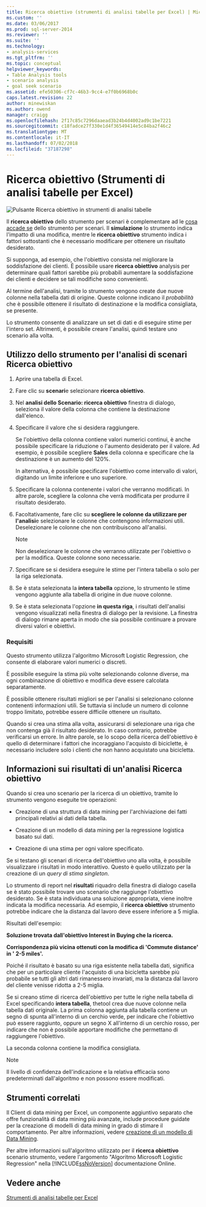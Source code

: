 ```yaml
---
title: Ricerca obiettivo (strumenti di analisi tabelle per Excel) | Microsoft Docs
ms.custom: ''
ms.date: 03/06/2017
ms.prod: sql-server-2014
ms.reviewer: ''
ms.suite: ''
ms.technology:
- analysis-services
ms.tgt_pltfrm: ''
ms.topic: conceptual
helpviewer_keywords:
- Table Analysis tools
- scenario analysis
- goal seek scenario
ms.assetid: efe50306-cf7c-46b3-9cc4-e7f0b6968b0c
caps.latest.revision: 22
author: minewiskan
ms.author: owend
manager: craigg
ms.openlocfilehash: 2f17c85c7296daaead3b24b4d4002ad9c1be7221
ms.sourcegitcommit: c18fadce27f330e1d4f36549414e5c84ba2f46c2
ms.translationtype: MT
ms.contentlocale: it-IT
ms.lasthandoff: 07/02/2018
ms.locfileid: "37187298"
---
```

# <a name="goal-seek-scenario-table-analysis-tools-for-excel"></a>Ricerca obiettivo (Strumenti di analisi tabelle per Excel)
  ![Pulsante Ricerca obiettivo in strumenti di analisi tabelle](media/tat-goalseek.gif "pulsante Ricerca obiettivo in strumenti di analisi tabelle")  
  
 Il **ricerca obiettivo** dello strumento per scenari è complementare ad le [cosa accade se](what-if-scenario-table-analysis-tools-for-excel.md) dello strumento per scenari. Il **simulazione** lo strumento indica l'impatto di una modifica, mentre le **ricerca obiettivo** strumento indica i fattori sottostanti che è necessario modificare per ottenere un risultato desiderato.  
  
 Si supponga, ad esempio, che l'obiettivo consista nel migliorare la soddisfazione dei clienti. È possibile usare **ricerca obiettivo** analysis per determinare quali fattori sarebbe più probabili aumentare la soddisfazione dei clienti e decidere se tali modifiche sono convenienti.  
  
 Al termine dell'analisi, tramite lo strumento vengono create due nuove colonne nella tabella dati di origine. Queste colonne indicano il *probabilità* che è possibile ottenere il risultato di destinazione e la modifica consigliata, se presente.  
  
 Lo strumento consente di analizzare un set di dati e di eseguire stime per l'intero set. Altrimenti, è possibile creare l'analisi, quindi testare uno scenario alla volta.  
  
## <a name="using-the-goal-seek-scenario-tool"></a>Utilizzo dello strumento per l'analisi di scenari Ricerca obiettivo  
  
1.  Aprire una tabella di Excel.  
  
2.  Fare clic su **scenari**e selezionare **ricerca obiettivo**.  
  
3.  Nel **analisi dello Scenario: ricerca obiettivo** finestra di dialogo, seleziona il valore della colonna che contiene la destinazione dall'elenco.  
  
4.  Specificare il valore che si desidera raggiungere.  
  
     Se l'obiettivo della colonna contiene valori numerici continui, è anche possibile specificare la riduzione o l'aumento desiderato per il valore. Ad esempio, è possibile scegliere **Sales** della colonna e specificare che la destinazione è un aumento del 120%.  
  
     In alternativa, è possibile specificare l'obiettivo come intervallo di valori, digitando un limite inferiore e uno superiore.  
  
5.  Specificare la colonna contenente i valori che verranno modificati. In altre parole, scegliere la colonna che verrà modificata per produrre il risultato desiderato.  
  
6.  Facoltativamente, fare clic su **scegliere le colonne da utilizzare per l'analisi**e selezionare le colonne che contengono informazioni utili. Deselezionare le colonne che non contribuiscono all'analisi.  
  
    > [!NOTE]  
    >  Non deselezionare le colonne che verranno utilizzate per l'obiettivo o per la modifica. Queste colonne sono necessarie.  
  
7.  Specificare se si desidera eseguire le stime per l'intera tabella o solo per la riga selezionata.  
  
8.  Se è stata selezionata la **intera tabella** opzione, lo strumento le stime vengono aggiunte alla tabella di origine in due nuove colonne.  
  
9. Se è stata selezionata l'opzione **in questa riga**, i risultati dell'analisi vengono visualizzati nella finestra di dialogo per la revisione. La finestra di dialogo rimane aperta in modo che sia possibile continuare a provare diversi valori e obiettivi.  
  
### <a name="requirements"></a>Requisiti  
 Questo strumento utilizza l'algoritmo Microsoft Logistic Regression, che consente di elaborare valori numerici o discreti.  
  
 È possibile eseguire la stima più volte selezionando colonne diverse, ma ogni combinazione di obiettivo e modifica deve essere calcolata separatamente.  
  
 È possibile ottenere risultati migliori se per l'analisi si selezionano colonne contenenti informazioni utili. Se tuttavia si include un numero di colonne troppo limitato, potrebbe essere difficile ottenere un risultato.  
  
 Quando si crea una stima alla volta, assicurarsi di selezionare una riga che non contenga già il risultato desiderato. In caso contrario, potrebbe verificarsi un errore. In altre parole, se lo scopo della ricerca dell'obiettivo è quello di determinare i fattori che incoraggiano l'acquisto di biciclette, è necessario includere solo i clienti che non hanno acquistato una bicicletta.  
  
## <a name="understanding-the-results-of-goal-seek-analysis"></a>Informazioni sui risultati di un'analisi Ricerca obiettivo  
 Quando si crea uno scenario per la ricerca di un obiettivo, tramite lo strumento vengono eseguite tre operazioni:  
  
-   Creazione di una struttura di data mining per l'archiviazione dei fatti principali relativi ai dati della tabella.  
  
-   Creazione di un modello di data mining per la regressione logistica basato sui dati.  
  
-   Creazione di una stima per ogni valore specificato.  
  
 Se si testano gli scenari di ricerca dell'obiettivo uno alla volta, è possibile visualizzare i risultati in modo interattivo. Questo è quello utilizzato per la creazione di un *query di stima singleton*.  
  
 Lo strumento di report nel **risultati** riquadro della finestra di dialogo casella se è stato possibile trovare uno scenario che raggiunge l'obiettivo desiderato. Se è stata individuata una soluzione appropriata, viene inoltre indicata la modifica necessaria. Ad esempio, il **ricerca obiettivo** strumento potrebbe indicare che la distanza dal lavoro deve essere inferiore a 5 miglia.  
  
 Risultati dell'esempio:  
  
 **Soluzione trovata dall'obiettivo Interest in Buying che la ricerca.**  
  
 **Corrispondenza più vicina ottenuti con la modifica di 'Commute distance' in ' 2-5 miles'.**  
  
 Poiché il risultato è basato su una riga esistente nella tabella dati, significa che per un particolare cliente l'acquisto di una bicicletta sarebbe più probabile se tutti gli altri dati rimanessero invariati, ma la distanza dal lavoro del cliente venisse ridotta a 2-5 miglia.  
  
 Se si creano stime di ricerca dell'obiettivo per tutte le righe nella tabella di Excel specificando **intera tabella**, thetool crea due nuove colonne nella tabella dati originale. La prima colonna aggiunta alla tabella contiene un segno di spunta all'interno di un cerchio verde, per indicare che l'obiettivo può essere raggiunto, oppure un segno X all'interno di un cerchio rosso, per indicare che non è possibile apportare modifiche che permettano di raggiungere l'obiettivo.  
  
 La seconda colonna contiene la modifica consigliata.  
  
> [!NOTE]  
>  Il livello di confidenza dell'indicazione e la relativa efficacia sono predeterminati dall'algoritmo e non possono essere modificati.  
  
## <a name="related-tools"></a>Strumenti correlati  
 Il Client di data mining per Excel, un componente aggiuntivo separato che offre funzionalità di data mining più avanzate, include procedure guidate per la creazione di modelli di data mining in grado di stimare il comportamento. Per altre informazioni, vedere [creazione di un modello di Data Mining](creating-a-data-mining-model.md).  
  
 Per altre informazioni sull'algoritmo utilizzato per il **ricerca obiettivo** scenario strumento, vedere l'argomento "Algoritmo Microsoft Logistic Regression" nella [!INCLUDE[ssNoVersion](../includes/ssnoversion-md.md)] documentazione Online.  
  
## <a name="see-also"></a>Vedere anche  
 [Strumenti di analisi tabelle per Excel](table-analysis-tools-for-excel.md)  
  
  
